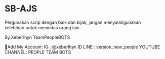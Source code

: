 # SB-AJS
Pergunakan scrip dengan baik dan bijak, jangan menyalahgunakan kelebihan untuk menindas orang lain.

By.Xeberlhyn
TeamPeopleBOTS

💠Add My Account:
IG : @xeberlhyn
ID LINE : version_new_people
YOUTUBE CHANNEL: PEOPLE TEAM BOTS
